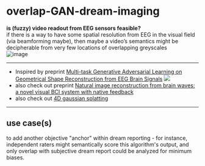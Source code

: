 # overlap-GAN-dream-imaging
**is (fuzzy) video readout from EEG sensors feasible?**   
if there is a way to have some spatial resolution from EEG in the visual field (via beamforming maybe), then maybe a video’s semantics might be decipherable from very few locations of overlapping greyscales  
![image](https://github.com/neurodream/overlap-GAN-dream-imaging/assets/117816806/95ee56a7-96c8-4c64-857f-b78709f66048)

---

- Inspired by preprint [Multi-task Generative Adversarial Learning on Geometrical Shape Reconstruction from EEG Brain Signals](https://www.biorxiv.org/content/10.1101/787101v3)
  ![](https://github.com/neurodream/overlap-GAN-dream-imaging/assets/117816806/96a1440e-e0aa-4688-baf7-842923b1bd42|width=100)
- also check out preprint [Natural image reconstruction from brain waves: a novel visual BCI system with native feedback](https://www.biorxiv.org/content/10.1101/787101v3)
- also check out [4D gaussian splatting](https://guanjunwu.github.io/4dgs/)

---

## use case(s)

to add another objective "anchor" within dream reporting - for instance, independent raters might semantically score this algorithm's output, and only overlap with subjective dream report could be analyzed for minimum biases.
